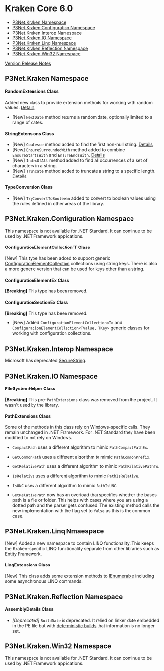 # Kraken Core 6.0

- [P3Net.Kraken Namespace](#p3net-kraken-namespace)
- [P3Net.Kraken.Configuration Namespace](#p3net-kraken-configuration-namespace)
- [P3Net.Kraken.Interop Namespace](#p3net-kraken-interop-namespace)
- [P3Net.Kraken.IO Namespace](#p3net-kraken-io-namespace)
- [P3Net.Kraken.Linq Namespace](#p3net-kraken-linq-namespace)
- [P3Net.Kraken.Reflection Namespace](#p3net-kraken-reflection-namespace)
- [P3Net.Kraken.Win32 Namespace](#p3net-kraken-win32-namespace)

[Version Release Notes](readme.md)

## P3Net.Kraken Namespace

#### RandomExtensions Class

Added new class to provide extension methods for working with random values. [Details](https://github.com/CoolDadTx/kraken/issues/3)

- [New] `NextDate` method returns a random date, optionally limited to a range of dates.

#### StringExtensions Class

- [New] `Coalesce` method added to find the first non-null string. [Details](https://github.com/CoolDadTx/kraken/issues/11)
- [New] `EnsureSurroundedWith` method added to combine `EnsureStartsWith` and `EnsureEndsWith`. [Details](https://github.com/CoolDadTx/kraken/issues/11)
- [New] `IndexOfAll` method added to find all occurrences of a set of characters in a string.
- [New] `Truncate` method added to truncate a string to a specific length. [Details](https://github.com/CoolDadTx/kraken/issues/11)

#### TypeConversion Class

- [New] `TryConvertToBooleean` added to convert to boolean values using the rules defined in other areas of the library.

## P3Net.Kraken.Configuration Namespace

This namespace is not available for .NET Standard. It can continue to be used by .NET Framework applications.

#### ConfigurationElementCollection`T Class

[New] This type has been added to support generic [ConfigurationElementCollection](https://docs.microsoft.com/en-us/dotnet/api/system.configuration.configurationelementcollection) collections using string keys. There is also a more generic version that can be used for keys other than a string.

#### ConfigurationElementEx Class

**[Breaking]** This type has been removed.

#### ConfigurationSectionEx Class

**[Breaking]** This type has been removed.

- [New] Added `ConfigurationElementCollection<T>` and `ConfigurationElementCollection<TValue, TKey>` generic classes for working with configuration collections.

## P3Net.Kraken.Interop Namespace

Microsoft has deprecated [SecureString](https://github.com/dotnet/platform-compat/blob/master/docs/DE0001.md).

## P3Net.Kraken.IO Namespace

#### FileSystemHelper Class

**[Breaking]** This pre-`PathExtensions` class was removed from the project. It wasn't used by the library.

#### PathExtensions Class

Some of the methods in this class rely on Windows-specific calls. They remain unchanged in .NET Framework. For .NET Standard they have been modified to not rely on Windows.

- `CompactPath` uses a different algorithm to mimic `PathCompactPathEx`.
- `GetCommonPath` uses a different algorithm to mimic `PathCommonPrefix`.
- `GetRelativePath` uses a different algorithm to mimic `PathRelativePathTo`.
- `IsRelative` uses a different algorithm to mimic `PathIsRelative`.
- `IsUNC` uses a different algorithm to mimic `PathIsUNC`.

- `GetRelativePath` now has an overload that specifies whether the bases path is a file or folder. This helps with cases where you are using a dotted path and the parser gets confused. The existing method calls the new implementation with the flag set to `false` as this is the common case.

## P3Net.Kraken.Linq Nmaespace

[New] Added a new namespace to contain LINQ functionality. This keeps the Kraken-specific LINQ functionality separate from other libraries such as Entity Framework.

#### LinqExtensions Class

[New] This class adds some extension methods to [IEnumerable](https://docs.microsoft.com/en-us/dotnet/api/system.collections.generic.ienumerable-1) including some asynchronous LINQ commands.

## P3Net.Kraken.Reflection Namespace

#### AssemblyDetails Class

- *[Deprecated]* `BuildDate` is deprecated. It relied on linker date embedded in the PE file but with [deterministic builds](https://gist.github.com/aelij/b20271f4bd0ab1298e49068b388b54ae) that information is no longer set.

## P3Net.Kraken.Win32 Namespace

This namespace is not available for .NET Standard. It can continue to be used by .NET Framework applications.